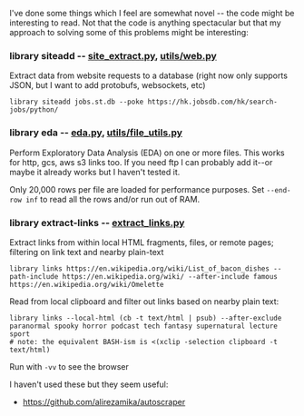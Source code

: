 I've done some things which I feel are somewhat novel -- the code might be interesting to read. Not that the code is anything spectacular but that my approach to solving some of this problems might be interesting:

### library siteadd -- [site_extract.py](https://github.com/chapmanjacobd/library/blob/main/xklb/site_extract.py), [utils/web.py](https://github.com/chapmanjacobd/library/blob/main/xklb/utils/web.py)

Extract data from website requests to a database (right now only supports JSON, but I want to add protobufs, websockets, etc)

    library siteadd jobs.st.db --poke https://hk.jobsdb.com/hk/search-jobs/python/

### library eda -- [eda.py](https://github.com/chapmanjacobd/library/blob/main/xklb/scripts/eda.py), [utils/file_utils.py](https://github.com/chapmanjacobd/library/blob/main/xklb/utils/file_utils.py)

Perform Exploratory Data Analysis (EDA) on one or more files. This works for http, gcs, aws s3 links too. If you need ftp I can probably add it--or maybe it already works but I haven't tested it.

Only 20,000 rows per file are loaded for performance purposes. Set `--end-row inf` to read all the rows and/or run out of RAM.

### library extract-links -- [extract_links.py](https://github.com/chapmanjacobd/library/blob/main/xklb/scripts/mining/extract_links.py)

Extract links from within local HTML fragments, files, or remote pages; filtering on link text and nearby plain-text

    library links https://en.wikipedia.org/wiki/List_of_bacon_dishes --path-include https://en.wikipedia.org/wiki/ --after-include famous
    https://en.wikipedia.org/wiki/Omelette

Read from local clipboard and filter out links based on nearby plain text:

    library links --local-html (cb -t text/html | psub) --after-exclude paranormal spooky horror podcast tech fantasy supernatural lecture sport
    # note: the equivalent BASH-ism is <(xclip -selection clipboard -t text/html)

Run with `-vv` to see the browser

I haven't used these but they seem useful:

- https://github.com/alirezamika/autoscraper
